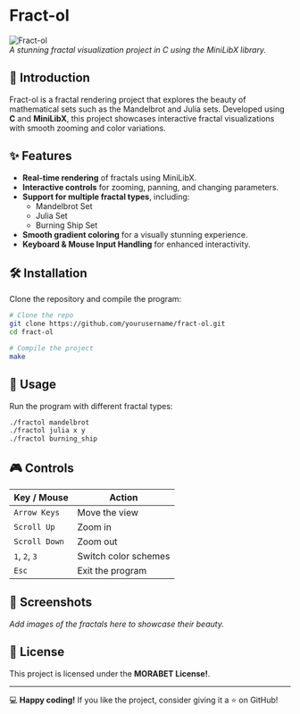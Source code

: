 # Fract-ol

![Fract-ol](https://upload.wikimedia.org/wikipedia/commons/thumb/2/21/Mandel_zoom_00_mandelbrot_set.jpg/800px-Mandel_zoom_00_mandelbrot_set.jpg)  
*A stunning fractal visualization project in C using the MiniLibX library.*

## 🌌 Introduction
Fract-ol is a fractal rendering project that explores the beauty of mathematical sets such as the Mandelbrot and Julia sets. Developed using **C** and **MiniLibX**, this project showcases interactive fractal visualizations with smooth zooming and color variations.

## ✨ Features
- **Real-time rendering** of fractals using MiniLibX.
- **Interactive controls** for zooming, panning, and changing parameters.
- **Support for multiple fractal types**, including:
  - Mandelbrot Set
  - Julia Set
  - Burning Ship Set
- **Smooth gradient coloring** for a visually stunning experience.
- **Keyboard & Mouse Input Handling** for enhanced interactivity.

## 🛠️ Installation
Clone the repository and compile the program:

```bash
# Clone the repo
git clone https://github.com/yourusername/fract-ol.git
cd fract-ol

# Compile the project
make
```

## 🚀 Usage
Run the program with different fractal types:

```bash
./fractol mandelbrot
./fractol julia x y
./fractol burning_ship
```

## 🎮 Controls
| Key / Mouse | Action |
|------------|--------|
| `Arrow Keys` | Move the view |
| `Scroll Up` | Zoom in |
| `Scroll Down` | Zoom out |
| `1`, `2`, `3` | Switch color schemes |
| `Esc` | Exit the program |

## 📸 Screenshots
_Add images of the fractals here to showcase their beauty._

## 📜 License
This project is licensed under the **MORABET License!**.

---
💻 **Happy coding!** If you like the project, consider giving it a ⭐ on GitHub!

